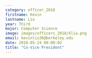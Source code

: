```yaml
---
category: officer_2018
firstname: Kevin
lastname: Liu
year: Third
major: Computer Science
image: images/officers_2018/kliu.png
email: kevinliu36@berkeley.edu
date: 2018-05-24 00:00:02
title: "Co-Vice President"
---
```

